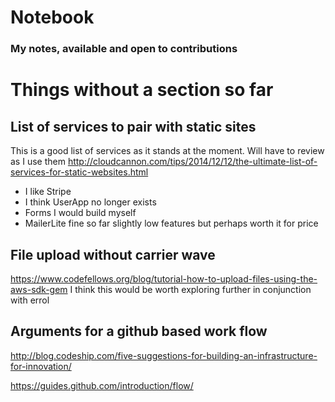 # Notebook
### My notes, available and open to contributions

# Things without a section so far
## List of services to pair with static sites
This is a good list of services as it stands at the moment. Will have to review as I use them
http://cloudcannon.com/tips/2014/12/12/the-ultimate-list-of-services-for-static-websites.html

- I like Stripe
- I think UserApp no longer exists
- Forms I would build myself
- MailerLite fine so far slightly low features but perhaps worth it for price


## File upload without carrier wave
https://www.codefellows.org/blog/tutorial-how-to-upload-files-using-the-aws-sdk-gem
I think this would be worth exploring further in conjunction with errol

## Arguments for a github based work flow
http://blog.codeship.com/five-suggestions-for-building-an-infrastructure-for-innovation/

https://guides.github.com/introduction/flow/
